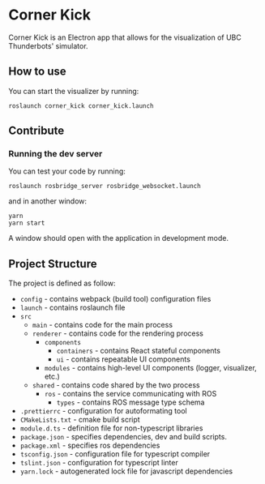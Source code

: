 # Corner Kick

Corner Kick is an Electron app that allows for the visualization of UBC Thunderbots' simulator.

## How to use

You can start the visualizer by running:

```
roslaunch corner_kick corner_kick.launch
```

## Contribute

### Running the dev server

You can test your code by running:

```
roslaunch rosbridge_server rosbridge_websocket.launch
```

and in another window:

```
yarn
yarn start
```

A window should open with the application in development mode.

## Project Structure

The project is defined as follow:

-   `config` - contains webpack (build tool) configuration files
-   `launch` - contains roslaunch file
-   `src`
    -   `main` - contains code for the main process
    -   `renderer` - contains code for the rendering process
        -   `components`
            -   `containers` - contains React stateful components
            -   `ui` - contains repeatable UI components
        -   `modules` - contains high-level UI components (logger, visualizer, etc.)
    -   `shared` - contains code shared by the two process
        -   `ros` - contains the service communicating with ROS
            -   `types` - contains ROS message type schema
-   `.prettierrc` - configuration for autoformating tool
-   `CMakeLists.txt` - cmake build script
-   `module.d.ts` - definition file for non-typescript libraries
-   `package.json` - specifies dependencies, dev and build scripts.
-   `package.xml` - specifies ros dependencies
-   `tsconfig.json` - configuration file for typescript compiler
-   `tslint.json` - configuration for typescript linter
-   `yarn.lock` - autogenerated lock file for javascript dependencies
